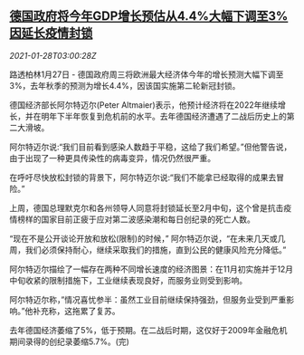 <!--1611804195000-->
[德国政府将今年GDP增长预估从4.4%大幅下调至3% 因延长疫情封锁](https://cn.reuters.com/article/germany-economy-gdp-forecast-0128-idCNKBS29X0BA)
------

<div><i>2021-01-28T03:00:28Z</i></div><p>路透柏林1月27日 - 德国政府周三将欧洲最大经济体今年的增长预测大幅下调至3%，去年秋季的预测为增长4.4%，因该国实施第二轮新冠封锁。</p><p>德国经济部长阿尔特迈尔(Peter Altmaier)表示，他预计经济将在2022年继续增长，并在明年下半年恢复到危机前的水平。去年德国经济遭遇了二战后历史上的第二大滑坡。</p><p>阿尔特迈尔说:“我们目前看到感染人数趋于平稳，这给了我们希望。”但他警告说，由于出现了一种更具传染性的病毒变异，情况仍然很严重。</p><p>在呼吁尽快放松封锁的背景下，阿尔特迈尔说:“我们不能拿已经取得的成果去冒险。”</p><p>上周，德国总理默克尔和各州领导人同意将封锁延长至2月中旬，这个曾是抗击疫情榜样的国家目前正疲于应对第二波感染潮和每日创纪录的死亡人数。</p><p>“现在不是公开谈论开放和放松(限制)的时候，” 阿尔特迈尔说，“在未来几天或几周，我们必须保持耐心，继续采取我们的措施，直到公民的健康风险充分降低。”</p><p>阿尔特迈尔描绘了一幅存在两种不同增长速度的经济图景：在11月初实施并于12月中旬收紧的限制措施下，工业继续表现良好，而服务业则受到影响。</p><p>阿尔特迈尔称，”情况喜忧参半：虽然工业目前继续保持强劲，但服务业受到严重影响。”他补充称，这拖累了复苏。</p><p>去年德国经济萎缩了5%，低于预期。在二战后时期，这仅好于2009年金融危机期间录得的创纪录萎缩5.7%。(完)</p>
